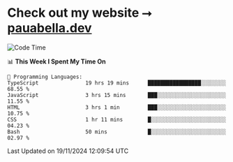 # Check out my website ⭢ [pauabella.dev](https://pauabella.dev)

<!--START_SECTION:waka-->
![Code Time](http://img.shields.io/badge/Code%20Time-3%2C901%20hrs%2030%20mins-blue)

📊 **This Week I Spent My Time On** 

```text
💬 Programming Languages: 
TypeScript               19 hrs 19 mins      █████████████████░░░░░░░░   68.55 % 
JavaScript               3 hrs 15 mins       ███░░░░░░░░░░░░░░░░░░░░░░   11.55 % 
HTML                     3 hrs 1 min         ███░░░░░░░░░░░░░░░░░░░░░░   10.75 % 
CSS                      1 hr 11 mins        █░░░░░░░░░░░░░░░░░░░░░░░░   04.23 % 
Bash                     50 mins             █░░░░░░░░░░░░░░░░░░░░░░░░   02.97 % 
```


 Last Updated on 19/11/2024 12:09:54 UTC
<!--END_SECTION:waka-->
